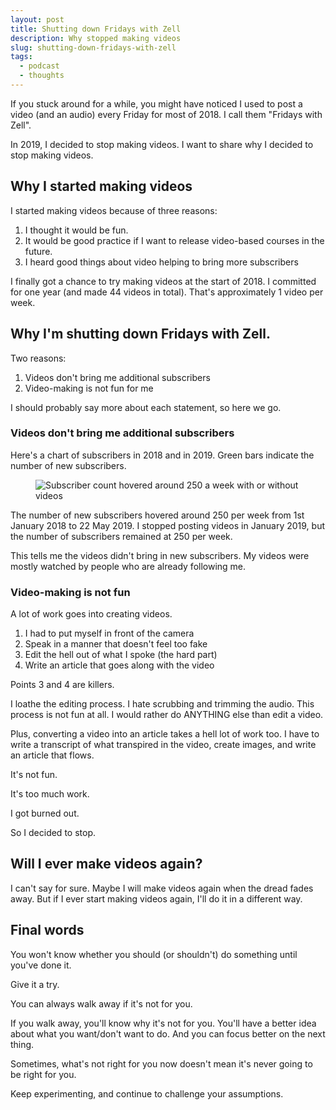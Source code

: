 ```yaml
---
layout: post
title: Shutting down Fridays with Zell
description: Why stopped making videos
slug: shutting-down-fridays-with-zell
tags:
  - podcast
  - thoughts
---
```


If you stuck around for a while, you might have noticed I used to post a video (and an audio) every Friday for most of 2018. I call them "Fridays with Zell". 

In 2019, I decided to stop making videos. I want to share why I decided to stop making videos. 

## Why I started making videos

I started making videos because of three reasons: 

1. I thought it would be fun. 
2. It would be good practice if I want to release video-based courses in the future. 
3. I heard good things about video helping to bring more subscribers

I finally got a chance to try making videos at the start of 2018. I committed for one year (and made 44 videos in total). That's approximately 1 video per week. 

## Why I'm shutting down Fridays with Zell. 

Two reasons: 

1. Videos don't bring me additional subscribers
2. Video-making is not fun for me

I should probably say more about each statement, so here we go.

### Videos don't bring me additional subscribers 

Here's a chart of subscribers in 2018 and in 2019. 
Green bars indicate the number of new subscribers. 

<figure><img src="/images/2019/shutting-fridays-with-zell/subs.png" alt="Subscriber count hovered around 250 a week with or without videos"></figure>

The number of new subscribers hovered around 250 per week from 1st January 2018 to 22 May 2019. I stopped posting videos in January 2019, but the number of subscribers remained at 250 per week. 

This tells me the videos didn't bring in new subscribers. My videos were mostly watched by people who are already following me. 

### Video-making is not fun

A lot of work goes into creating videos. 

1. I had to put myself in front of the camera
2. Speak in a manner that doesn't feel too fake 
3. Edit the hell out of what I spoke (the hard part) 
4. Write an article that goes along with the video 

Points 3 and 4 are killers. 

I loathe the editing process. I hate scrubbing and trimming the audio. This process is not fun at all. I would rather do ANYTHING else than edit a video. 

Plus, converting a video into an article takes a hell lot of work too. I have to write a transcript of what transpired in the video, create images, and write an article that flows.

It's not fun. 

It's too much work. 

I got burned out. 

So I decided to stop. 

## Will I ever make videos again? 
  
I can't say for sure. Maybe I will make videos again when the dread fades away. But if I ever start making videos again, I'll do it in a different way. 

## Final words 

You won't know whether you should (or shouldn't) do something until you've done it. 

Give it a try. 

You can always walk away if it's not for you. 

If you walk away, you'll know why it's not for you. You'll have a better idea about what you want/don't want to do. And you can focus better on the next thing. 

Sometimes, what's not right for you now doesn't mean it's never going to be right for you. 

Keep experimenting, and continue to challenge your assumptions. 
